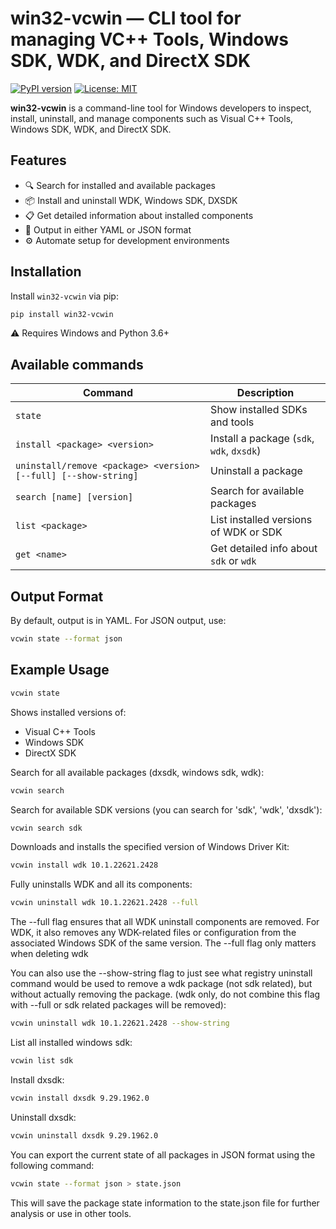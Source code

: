 # win32-vcwin — CLI tool for managing VC++ Tools, Windows SDK, WDK, and DirectX SDK

[![PyPI version](https://badge.fury.io/py/win32-vcwin.svg)](https://pypi.org/project/win32-vcwin/)
[![License: MIT](https://img.shields.io/badge/License-MIT-blue.svg)](LICENSE)

**win32-vcwin** is a command-line tool for Windows developers to inspect, install, uninstall, and manage components such as Visual C++ Tools, Windows SDK, WDK, and DirectX SDK.

## Features

- 🔍 Search for installed and available packages
- 📦 Install and uninstall WDK, Windows SDK, DXSDK
- 📋 Get detailed information about installed components
- 🧾 Output in either YAML or JSON format
- ⚙️ Automate setup for development environments

## Installation

Install `win32-vcwin` via pip:

```bash
pip install win32-vcwin
```
⚠ Requires Windows and Python 3.6+


## Available commands

| Command                                                         | Description                               |
| --------------------------------------------------------------- | ----------------------------------------- |
| `state`                                                         | Show installed SDKs and tools             |
| `install <package> <version>`                                   | Install a package (`sdk`, `wdk`, `dxsdk`) |
| `uninstall/remove <package> <version> [--full] [--show-string]` | Uninstall a package                       |
| `search [name] [version]`                                       | Search for available packages             |
| `list <package>`                                                | List installed versions of WDK or SDK     |
| `get <name>`                                                    | Get detailed info about `sdk` or `wdk`    |


## Output Format

By default, output is in YAML. For JSON output, use:

```bash
vcwin state --format json
```

## Example Usage

```bash
vcwin state
```

Shows installed versions of:
- Visual C++ Tools
- Windows SDK
- DirectX SDK

Search for all available packages (dxsdk, windows sdk, wdk):
```bash
vcwin search
```

Search for available SDK versions (you can search for 'sdk', 'wdk', 'dxsdk'):
```bash
vcwin search sdk
```

Downloads and installs the specified version of Windows Driver Kit:
```bash
vcwin install wdk 10.1.22621.2428
```

Fully uninstalls WDK and all its components:
```bash
vcwin uninstall wdk 10.1.22621.2428 --full
```
The --full flag ensures that all WDK uninstall components are removed.
For WDK, it also removes any WDK-related files or configuration from the associated Windows SDK of the same version.
The --full flag only matters when deleting wdk

You can also use the --show-string flag to just see what registry uninstall command would be used to remove a wdk package (not sdk related), but without actually removing the package. (wdk only, do not combine this flag with --full or sdk related packages will be removed):
```bash
vcwin uninstall wdk 10.1.22621.2428 --show-string
```

List all installed windows sdk:
```bash
vcwin list sdk
```

Install dxsdk:
```bash
vcwin install dxsdk 9.29.1962.0
```

Uninstall dxsdk:
```bash
vcwin uninstall dxsdk 9.29.1962.0
```

You can export the current state of all packages in JSON format using the following command:
```bash
vcwin state --format json > state.json
```

This will save the package state information to the state.json file for further analysis or use in other tools.
